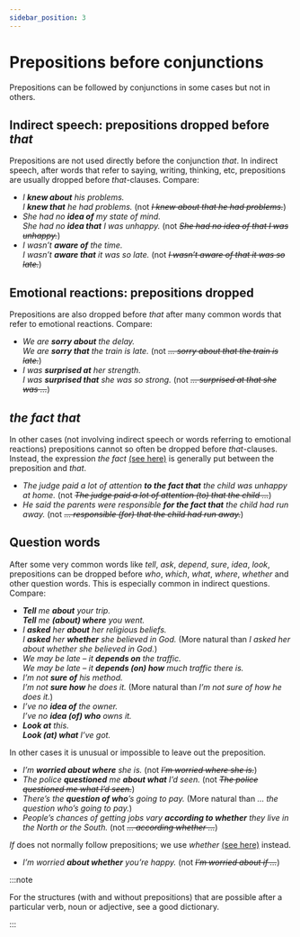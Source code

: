 ```yaml
---
sidebar_position: 3
---
```


# Prepositions before conjunctions

Prepositions can be followed by conjunctions in some cases but not in others.

## Indirect speech: prepositions dropped before *that*

Prepositions are not used directly before the conjunction *that*. In indirect speech, after words that refer to saying, writing, thinking, etc, prepositions are usually dropped before *that*\-clauses. Compare:

- *I **knew about** his problems.*  
  *I **knew that** he had problems.* (not *~~I knew about that he had problems.~~*)
- *She had no **idea of** my state of mind.*  
  *She had no **idea that** I was unhappy.* (not *~~She had no idea of that I was unhappy.~~*)
- *I wasn’t **aware of** the time.*  
  *I wasn’t **aware that** it was so late.* (not *~~I wasn’t aware of that it was so late.~~*)

## Emotional reactions: prepositions dropped

Prepositions are also dropped before *that* after many common words that refer to emotional reactions. Compare:

- *We are **sorry about** the delay.*  
  *We are **sorry that** the train is late.* (not *~~… sorry about that the train is late.~~*)
- *I was **surprised at** her strength.*  
  *I was **surprised that** she was so strong.* (not *~~… surprised at that she was …~~*)

## *the fact that*

In other cases (not involving indirect speech or words referring to emotional reactions) prepositions cannot so often be dropped before *that*\-clauses. Instead, the expression *the fact* [(see here)](./../noun-clauses-direct-and-indirect-speech/that-clauses#the-fact-that) is generally put between the preposition and *that*.

- *The judge paid a lot of attention **to the fact that** the child was unhappy at home.* (not *~~The judge paid a lot of attention (to) that the child …~~*)
- *He said the parents were responsible **for the fact that** the child had run away.* (not *~~… responsible (for) that the child had run away.~~*)

## Question words

After some very common words like *tell*, *ask*, *depend*, *sure*, *idea*, *look*, prepositions can be dropped before *who*, *which*, *what*, *where*, *whether* and other question words. This is especially common in indirect questions. Compare:

- ***Tell** me **about** your trip.*  
  ***Tell** me **(about) where** you went.*
- *I **asked** her **about** her religious beliefs.*  
  *I **asked** her **whether** she believed in God.* (More natural than *I asked her about whether she believed in God.*)
- *We may be late – it **depends on** the traffic.*  
  *We may be late – it **depends (on) how** much traffic there is.*
- *I’m not **sure of** his method.*  
  *I’m not **sure how** he does it.* (More natural than *I’m not sure of how he does it.*)
- *I’ve no **idea of** the owner.*  
  *I’ve no **idea (of) who** owns it.*
- ***Look at** this.*  
  ***Look (at) what** I’ve got.*

In other cases it is unusual or impossible to leave out the preposition.

- *I’m **worried about where** she is.* (not *~~I’m worried where she is.~~*)
- *The police **questioned** me **about what** I’d seen.* (not *~~The police questioned me what I’d seen.~~*)
- *There’s the **question of who**’s going to pay.* (More natural than *… the question who’s going to pay.*)
- *People’s chances of getting jobs vary **according to whether** they live in the North or the South.* (not *~~… according whether …~~*)

*If* does not normally follow prepositions; we use *whether* [(see here)](./../noun-clauses-direct-and-indirect-speech/whether-and-if) instead.

- *I’m worried **about whether** you’re happy.* (not *~~I’m worried about if …~~*)

:::note

For the structures (with and without prepositions) that are possible after a particular verb, noun or adjective, see a good dictionary.

:::
